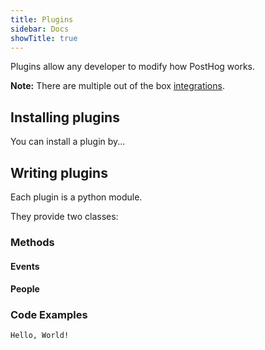 ```yaml
---
title: Plugins
sidebar: Docs
showTitle: true
---
```


Plugins allow any developer to modify how PostHog works.

**Note:** There are multiple out of the box [integrations](integrations).

## Installing plugins

You can install a plugin by... 

## Writing plugins

Each plugin is a python module.

They provide two classes:

### Methods

#### Events

#### People

### Code Examples

```
Hello, World!
```